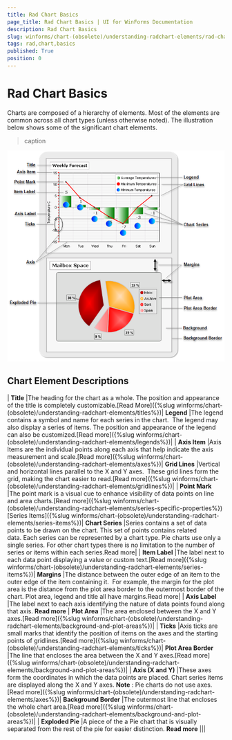 ```yaml
---
title: Rad Chart Basics
page_title: Rad Chart Basics | UI for WinForms Documentation
description: Rad Chart Basics
slug: winforms/chart-(obsolete)/understanding-radchart-elements/rad-chart-basics
tags: rad,chart,basics
published: True
position: 0
---
```


# Rad Chart Basics



Charts are composed of a hierarchy of elements. Most of the elements are common across all chart types (unless otherwise noted). The illustration below shows some of the significant chart elements.   
>caption 

![chart-undestanding-radchart-elements-radchart-basics 001](images/chart-undestanding-radchart-elements-radchart-basics001.png)

## Chart Element Descriptions





| __Title__ |The heading for the chart as a whole. The position and appearance of the title is completely customizable.[Read More]({%slug winforms/chart-(obsolete)/understanding-radchart-elements/titles%})| __Legend__ |The legend contains a symbol and name for each series in the chart.  The legend may also display a series of items. The position and appearance of the legend can also be customized.[Read more]({%slug winforms/chart-(obsolete)/understanding-radchart-elements/legends%})|
| __Axis Item__ |Axis Items are the individual points along each axis that help indicate the axis measurement and scale.[Read more]({%slug winforms/chart-(obsolete)/understanding-radchart-elements/axes%})| __Grid Lines__ |Vertical and horizontal lines parallel to the X and Y axes.  These grid lines form the grid, making the chart easier to read.[Read more]({%slug winforms/chart-(obsolete)/understanding-radchart-elements/gridlines%})|
| __Point Mark__ |The point mark is a visual cue to enhance visibility of data points on line and area charts.[Read more]({%slug winforms/chart-(obsolete)/understanding-radchart-elements/series-specific-properties%})[Series Items]({%slug winforms/chart-(obsolete)/understanding-radchart-elements/series-items%})| __Chart Series__ |Series contains a set of data points to be drawn on the chart. This set of points contains related data. Each series can be represented by a chart type. Pie charts use only a single series. For other chart types there is no limitation to the number of series or items within each series.Read more|
| __Item Label__ |The label next to each data point displaying a value or custom text.[Read more]({%slug winforms/chart-(obsolete)/understanding-radchart-elements/series-items%})| __Margins__ |The distance between the outer edge of an item to the outer edge of the item containing it.  For example, the margin for the plot area is the distance from the plot area border to the outermost border of the chart. Plot area, legend and title all have margins.Read more|
| __Axis Label__ |The label next to each axis identifying the nature of data points found along that axis. __Read more__ | __Plot Area__ |The area enclosed between the X and Y axes.[Read more]({%slug winforms/chart-(obsolete)/understanding-radchart-elements/background-and-plot-areas%})|
| __Ticks__ |Axis ticks are small marks that identify the position of items on the axes and the starting points of gridlines.[Read more]({%slug winforms/chart-(obsolete)/understanding-radchart-elements/ticks%})| __Plot Area Border__ |The line that encloses the area between the X and Y axes.[Read more]({%slug winforms/chart-(obsolete)/understanding-radchart-elements/background-and-plot-areas%})|
| __Axis (X and Y)__ |These axes form the coordinates in which the data points are placed. Chart series items are displayed along the X and Y axes. __Note__ : Pie charts do not use axes.[Read more]({%slug winforms/chart-(obsolete)/understanding-radchart-elements/axes%})| __Background Border__ |The outermost line that encloses the whole chart area.[Read more]({%slug winforms/chart-(obsolete)/understanding-radchart-elements/background-and-plot-areas%})|
| __Exploded Pie__ |A piece of the a Pie chart that is visually separated from the rest of the pie for easier distinction. __Read more__ |||
